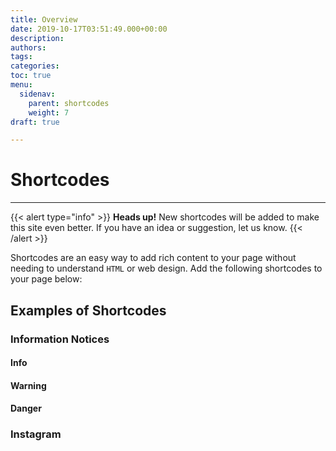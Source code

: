 ```yaml
---
title: Overview
date: 2019-10-17T03:51:49.000+00:00
description: 
authors: 
tags: 
categories: 
toc: true
menu:
  sidenav:
    parent: shortcodes
    weight: 7
draft: true

---
```

# Shortcodes

<hr/>

{{< alert type="info" >}}
    <strong>Heads up!</strong> New shortcodes will be added to make this site even better. If you have an idea or suggestion, let us know.
{{< /alert >}}

Shortcodes are an easy way to add rich content to your page without needing to understand `HTML` or web design. Add the following shortcodes to your page below:


## Examples of Shortcodes

### Information Notices
#### Info
#### Warning
#### Danger

### Instagram